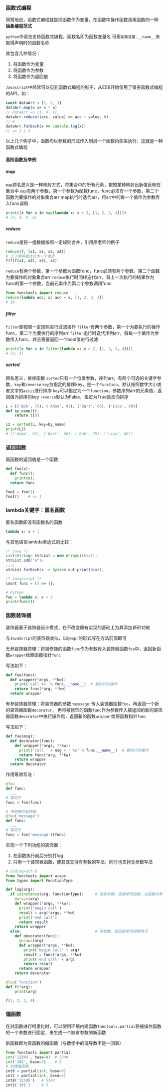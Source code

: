 ### 函数式编程

简短地说，函数式编程就是把函数作为变量，在函数中操作函数调用函数的一种 **抽象编程范式**

`python`中语法支持函数式编程，函数名即为函数变量名
可用`函数变量.__name__`来取得声明时的函数名称

其包含几种情况：

1. 将函数作为变量
2. 将函数作为参数
3. 将函数作为返回值

`Javascript`中经常可以见到函数式编程的影子，从ES6开始使用了很多函数式编程的API，如：

```js
const dataArr = [1, 2, 3]
dataArr.map(x => x * x)
// dataArr => [1, 4, 9]
dataArr.reduce((acc, value) => acc + value, 0)
// 6
dataArr.forEach(x => console.log(x))
// => 1 2 3
```

以上几个例子中，函数均以参数的形式传入到另一个函数内部来执行，这就是一种函数式编程

#### 高阶函数及举例

##### map

`map`顾名思义是一种映射方式，将集合中的所有元素，按照某种映射出新值反映在集合中
`map`有两个参数，第一个参数为函数func，func必须有一个参数，第二个函数为要操作的对象集合arr
map执行时迭代arr，将arr中的每一个值作为参数传入func调用

```py
print([x for x in map(lambda x: x + 2, [1, 2, 3, 4])])
# [3, 4, 5 ,6]
```

##### reduce

`reduce`是将一组数据按照一定规则合并，引用廖老师的例子

```py
reduce(f, [x1, x2, x3, x4])
# 上下两种表达式为一个意思
f(f(f(x1, x2), x3), x4)
```

`reduce`有两个参数，第一个参数为函数func，func必须有两个参数，第二个函数为要操作的对象集合arr
`reduce`执行时同样迭代arr，将上一次执行的结果作为func的第一个参数，当前元素作为第二个参数调用func

```py
from functools import reduce
reduce(lambda acc, x: acc + x, [1, 2, 3, 4])
# 10
```

##### filter

`filter`即按照一定规则进行过滤操作
`filter`有两个参数，第一个为要执行的操作func，第二个为要执行的序列arr
`filter`运行时迭代序列arr，将每一个值作为参数传入func，并且需要返回一个bool值进行过滤

```py
print([x for x in filter(lambda x: x > 2, [1, 2, 3, 4])])
# [3, 4]
```

##### sorted

顾名思义，排序函数
`sorted`只有一个位置参数，序列arr。有两个可选的关键字参数，`key`和`reverse`
`key`为指定的排序key，是一个`function`。默认按照数字大小或者文字的`ascii`进行排序
`key`可以指定为一个`function`，参数序列arr的元素值，返回值为排序的key
`reverse`默认为False，指定为True是反向排序

```py
L = [('Bob', 75), ('Adam', 92), ('Bart', 66), ('Lisa', 88)]
def by_name(t):
    return t[0]

L2 = sorted(L, key=by_name)
print(L2)
# [('Adam', 92), ('Bart', 66), ('Bob', 75), ('Lisa', 88)]
```

### 返回函数

既函数的返回值是一个函数

```py
def foo(x):
  def func():
    print(x);
  return func

foo1 = foo(1)
foo1()    # => 1
```

### lambda关键字：匿名函数

匿名函数即没有函数名的函数

```py
lambda x: x + 1
```

与其他语言lambda表达式的比较：

```java
/* java */
List<String> strList = new ArrayList<>();
strList.add("a");
...;
strList.forEach(x -> System.out.println(x));
```

```js
/* Javascript */
cosnt func = () => {};
```

```py
# Python
fun = lambda x: x + 2
print(fun(2))
```

### 函数装饰器

装饰器基于装饰器设计模式，在不改变原有实现的基础上为其添加*新的功能*

与`JavaScript`的装饰器类似，以`@expr`的形式写在方法前面即可

无参装饰器原理：将被修饰的函数`func`作为参数传入装饰器函数`foo`中，返回新函数`wrapper`给原函数指针`func`

写法如下：

```py
def foo(func):
  def wrapper(*args, **kw):
    print('call %s' % func.__name__)  # 要执行的操作
    return func(*arg, **kw)
  return wrapper
```

有参装饰器原理：将装饰器的参数`'message'`传入装饰器函数`foo`，再返回一个新的装饰器函数`decorator`，
再将被修饰的函数`func`作为参数传入被返回的新的装饰器函数`decorator`中执行操作后，返回新的函数`wrapper`给原函数指针`func`

写法如下：

```py
def foo(msg):
  def decorator(func):
    def wrapper(*args, **kw):
      print('call ' + msg + ' %s' % func.__name__)  # 要执行的操作
      return func(*arg, **kw)
    return wrapper
  return decorator
```

作用等效写法：

```py
@foo
def func:
  ...
# 等同于
func = foo(func)

# 带参数的装饰器
@foo('message')
def func:
  ...
# 等同于
func = foo('message')(func)
```

实现一个下列功能的装饰器：

1. 在函数执行前后分别打log
2. 只用一个装饰器函数，使其既支持有参数的写法，同时也支持无参数写法

```py
# coding=utf-8
from functools import wraps
from types import FunctionType

def log(arg):
  if isinstance(arg, FunctionType):     # 没有参数，直接修饰函数，以函数为参的情况
    @wraps(arg)
    def wrapper(*args, **kw):
      print('begin call')
      result = arg(*args, **kw)
      print('end call')
      return result
    return wrapper
  else:                                 # 有参数，返回值修饰函数情况
    def decorator(func):
      @wraps(arg)
      def wrapper(*args, **kw):
        print('begin call' + arg)
        result = func(*args, **kw)
        print('end call' + arg)
        return result
      return wrapper
    return decorator

@log('function')
def f(*arg):
    print(arg)

f(1, 2, 3, 4)
```

### 偏函数

在对函数进行柯里化时，可以使用环境内建函数`functools.partial`将被操作函数的一个参数进行固定，来生成一个缺省参数的新函数

新函数即为原函数的偏函数（与数学中的偏导数不是一回事）

```py
from functools import partial
int('12345', base=8)  # 5349
int('101', base=2)    # 5
# 创建偏函数
int8 = partial(int, base=8)
int2 = partial(int, base=2)
int8('12345')   # 5349
int2('101')     # 5
```
